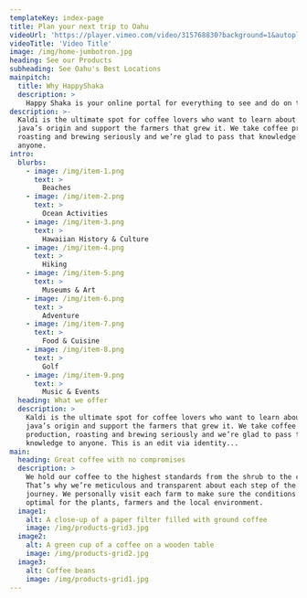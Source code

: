 ```yaml
---
templateKey: index-page
title: Plan your next trip to Oahu
videoUrl: 'https://player.vimeo.com/video/315768830?background=1&autoplay=1&loop=1&byline=0&title=0'
videoTitle: 'Video Title'
image: /img/home-jumbotron.jpg
heading: See our Products
subheading: See Oahu's Best Locations
mainpitch:
  title: Why HappyShaka
  description: >
    Happy Shaka is your online portal for everything to see and do on the island of Oahu. Whether you need to book an adventure, travel to the most iconic beaches, or experience the rich history of Hawaii, we are here to help your vacation the happiest one yet.
description: >-
  Kaldi is the ultimate spot for coffee lovers who want to learn about their
  java’s origin and support the farmers that grew it. We take coffee production,
  roasting and brewing seriously and we’re glad to pass that knowledge to
  anyone.
intro:
  blurbs:
    - image: /img/item-1.png
      text: >
        Beaches
    - image: /img/item-2.png
      text: >
        Ocean Activities
    - image: /img/item-3.png
      text: >
        Hawaiian History & Culture
    - image: /img/item-4.png
      text: >
        Hiking
    - image: /img/item-5.png
      text: >
        Museums & Art
    - image: /img/item-6.png
      text: >
        Adventure
    - image: /img/item-7.png
      text: >
        Food & Cuisine
    - image: /img/item-8.png
      text: >
        Golf
    - image: /img/item-9.png
      text: >
        Music & Events
  heading: What we offer
  description: >
    Kaldi is the ultimate spot for coffee lovers who want to learn about their
    java’s origin and support the farmers that grew it. We take coffee
    production, roasting and brewing seriously and we’re glad to pass that
    knowledge to anyone. This is an edit via identity...
main:
  heading: Great coffee with no compromises
  description: >
    We hold our coffee to the highest standards from the shrub to the cup.
    That’s why we’re meticulous and transparent about each step of the coffee’s
    journey. We personally visit each farm to make sure the conditions are
    optimal for the plants, farmers and the local environment.
  image1:
    alt: A close-up of a paper filter filled with ground coffee
    image: /img/products-grid3.jpg
  image2:
    alt: A green cup of a coffee on a wooden table
    image: /img/products-grid2.jpg
  image3:
    alt: Coffee beans
    image: /img/products-grid1.jpg
---
```

